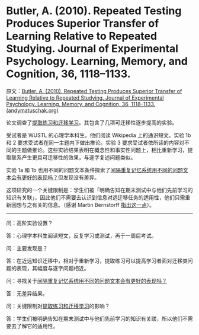 # Butler, A. (2010). Repeated Testing Produces Superior Transfer of Learning Relative to Repeated Studying. Journal of Experimental Psychology. Learning, Memory, and Cognition, 36, 1118–1133.

原文：[Butler, A. (2010). Repeated Testing Produces Superior Transfer of Learning Relative to Repeated Studying. Journal of Experimental Psychology. Learning, Memory, and Cognition, 36, 1118–1133. (andymatuschak.org)](https://notes.andymatuschak.org/zKhfH8c9tyT3e8sZzDSKZ3yMmLFjybUT1CA)

论文调查了[提取练习和迁移学习](https://notes.andymatuschak.org/z2a8QGPfUmdLCVokLaegNzmaU6ehC58CUtYi)。其包含了几项可迁移性逐步提高的实验。

受试者是 WUSTL 的心理学本科生。他们阅读 Wikipedia 上的通识短文。实验 1b 和 2 要求受试者在同一主题内下做出推论。实验 3 要求受试者依所读的内容对不同的主题做推论。这些实验结果表明在概念性和事实性问题上，相比重新学习，提取联系产生更具可迁移性的效果，与逐字复述问题类似。

实验 1a 和 1b 也用不同的问题文本条件探索了[间隔重复记忆系统用不同的问题文本会有更好的表现吗？](https://notes.andymatuschak.org/zPQ4PsyZABQxajikxzp73TUBFG9ShJPG3hd)但发现没有差异。

这项研究的一个关键限制是：学生们被「明确告知在期末测试中与他们先前学习的知识有关联」，因此他们不需要去认识到信息对远迁移任务的适用性，他们只需重新回想与之有关的信息。（感谢 Martin Bernstorff [指出这一点](https://twitter.com/m_bernstorff/status/1461074246277423109)）。

------

问：高阶实验设置？

答：心理学本科生阅读短文，反复学习或测试，再于一周后考试。

问：主要发现是？

答：在近远知识迁移中，相对于重新学习，提取练习可以提高学习者面对迁移类问题的表现，其幅度与逐字问题相近。 

问：寻找关于[间隔重复记忆系统用不同的问题文本会有更好的表现吗？](https://notes.andymatuschak.org/Would_spaced_repetition_memory_systems_perform_better_with_varied_question_texts%3F)

答：无差异结果。

问：关键限制对[提取练习和迁移学习](https://notes.andymatuschak.org/Retrieval_practice_and_transfer_learning)的影响？

答：学生们被明确告知在期末测试中与他们先前学习的知识有关联，所以他们不需要去了解它的适用性。